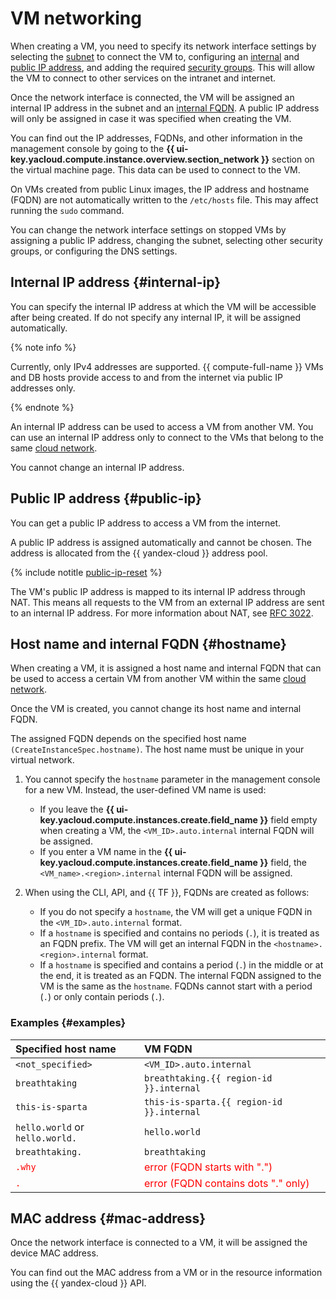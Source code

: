 # VM networking

When creating a VM, you need to specify its network interface settings by selecting the [subnet](../../vpc/concepts/network.md#subnet) to connect the VM to, configuring an [internal](#internal-ip) and [public IP address](#public-ip), and adding the required [security groups](../../vpc/concepts/security-groups.md). This will allow the VM to connect to other services on the intranet and internet.

Once the network interface is connected, the VM will be assigned an internal IP address in the subnet and an [internal FQDN](#hostname). A public IP address will only be assigned in case it was specified when creating the VM.

You can find out the IP addresses, FQDNs, and other information in the management console by going to the **{{ ui-key.yacloud.compute.instance.overview.section_network }}** section on the virtual machine page. This data can be used to connect to the VM.

On VMs created from public Linux images, the IP address and hostname (FQDN) are not automatically written to the `/etc/hosts` file. This may affect running the `sudo` command.

You can change the network interface settings on stopped VMs by assigning a public IP address, changing the subnet, selecting other security groups, or configuring the DNS settings.

## Internal IP address {#internal-ip}

You can specify the internal IP address at which the VM will be accessible after being created. If do not specify any internal IP, it will be assigned automatically.

{% note info %}

Currently, only IPv4 addresses are supported. {{ compute-full-name }} VMs and DB hosts provide access to and from the internet via public IP addresses only.

{% endnote %}

An internal IP address can be used to access a VM from another VM. You can use an internal IP address only to connect to the VMs that belong to the same [cloud network](../../vpc/concepts/network.md#network).

You cannot change an internal IP address.

## Public IP address {#public-ip}

You can get a public IP address to access a VM from the internet.

A public IP address is assigned automatically and cannot be chosen. The address is allocated from the {{ yandex-cloud }} address pool.

{% include notitle [public-ip-reset](../../_includes/public-ip-reset.md) %}

The VM's public IP address is mapped to its internal IP address through NAT. This means all requests to the VM from an external IP address are sent to an internal IP address. For more information about NAT, see [RFC 3022](https://www.ietf.org/rfc/rfc3022.txt).

## Host name and internal FQDN {#hostname}

When creating a VM, it is assigned a host name and internal FQDN that can be used to access a certain VM from another VM within the same [cloud network](../../vpc/concepts/network.md).

Once the VM is created, you cannot change its host name and internal FQDN.

The assigned FQDN depends on the specified host name `(CreateInstanceSpec.hostname)`. The host name must be unique in your virtual network.

1. You cannot specify the `hostname` parameter in the management console for a new VM. Instead, the user-defined VM name is used:

   * If you leave the **{{ ui-key.yacloud.compute.instances.create.field_name }}** field empty when creating a VM, the `<VM_ID>.auto.internal` internal FQDN will be assigned.
   * If you enter a VM name in the **{{ ui-key.yacloud.compute.instances.create.field_name }}** field, the `<VM_name>.<region>.internal` internal FQDN will be assigned.

1. When using the CLI, API, and {{ TF }}, FQDNs are created as follows:

   * If you do not specify a `hostname`, the VM will get a unique FQDN in the `<VM_ID>.auto.internal` format.
   * If a `hostname` is specified and contains no periods (`.`), it is treated as an FQDN prefix. The VM will get an internal FQDN in the `<hostname>.<region>.internal` format.
   * If a `hostname` is specified and contains a period (`.`) in the middle or at the end, it is treated as an FQDN. The internal FQDN assigned to the VM is the same as the `hostname`. FQDNs cannot start with a period (`.`) or only contain periods (`.`).

### Examples {#examples}

| Specified host name | VM FQDN |
:--- | :---
| `<not_specified>` | `<VM_ID>.auto.internal` |
| `breathtaking` | `breathtaking.{{ region-id }}.internal` |
| `this-is-sparta` | `this-is-sparta.{{ region-id }}.internal` |
| `hello.world` or `hello.world.` | `hello.world` |
| `breathtaking.` | `breathtaking` |
| <span style="color: red">`.why`</span> | <span style="color: red">error (FQDN starts with ".")</span> |
| <span style="color: red">`.`</span> | <span style="color: red">error (FQDN contains dots "." only)</span> |


## MAC address {#mac-address}

Once the network interface is connected to a VM, it will be assigned the device MAC address.

You can find out the MAC address from a VM or in the resource information using the {{ yandex-cloud }} API.
